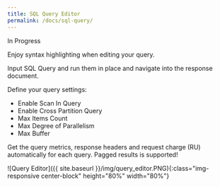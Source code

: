```yaml
---
title: SQL Query Editor
permalink: /docs/sql-query/
---
```


<span class="label label-warning">In Progress</span>

Enjoy syntax highlighting when editing your query.

Input SQL Query and run them in place and navigate into the response document.

Define your query settings:
- Enable Scan In Query
- Enable Cross Partition Query
- Max Items Count
- Max Degree of Parallelism
- Max Buffer

Get the query metrics, response headers and request charge (RU) automatically for each query.
Pagged results is supported!

![Query Editor]({{ site.baseurl }}/img/query_editor.PNG){:class="img-responsive center-block" height="80%" width="80%"}